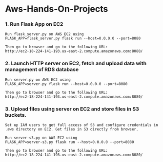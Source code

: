 # Aws-Hands-On-Projects
### 1. Run Flask App on EC2
    Run flask_server.py on AWS EC2 using
    FLASK_APP=flask_server.py flask run --host=0.0.0.0 --port=8080
    
    Then go to browser and go to the following URL:
    http://ec2-18-224-141-193.us-east-2.compute.amazonaws.com:8080/

### 2. Launch HTTP server on EC2, fetch and upload data with management of RDS database
    Run server.py on AWS EC2 using
    FLASK_APP=server.py flask run --host=0.0.0.0 --port=8080
    
    Then go to browser and go to the following URL:
    http://ec2-18-224-141-193.us-east-2.compute.amazonaws.com:8080/
    
### 3. Upload files using server on EC2 and store files in S3 buckets. 
    Set up IAM users to get full access of S3 and configure credentials in .aws directory on EC2. Get files in S3 directly from browser.
    
    Run server-s3.py on AWS EC2 using
    FLASK_APP=server-s3.py flask run --host=0.0.0.0 --port=8080
    
    Then go to browser and go to the following URL:
    http://ec2-18-224-141-193.us-east-2.compute.amazonaws.com:8080/
